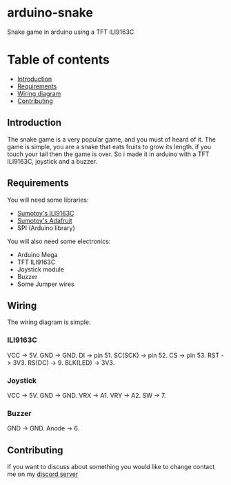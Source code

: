 # arduino-snake
Snake game in arduino using a TFT ILI9163C

# Table of contents
* [Introduction](#Introduction)
* [Requirements](#Requirements)
* [Wiring diagram](#Wiring)
* [Contributing](#Contributing)

## Introduction
The snake game is a very popular game, and you must of heard of it. The game is simple, you are a snake that eats fruits to grow its length. if you touch your tail then the game is over. So i made it in arduino with a TFT ILI9163C, joystick and a buzzer.

## Requirements
You will need some libraries:
* [Sumotoy's ILI9163C](https://github.com/sumotoy/TFT_ILI9163C)
* [Sumotoy's Adafruit](https://github.com/sumotoy/Adafruit-GFX-Library)
* SPI (Arduino library)

You will also need some electronics:
* Arduino Mega
* TFT ILI9163C
* Joystick module
* Buzzer
* Some Jumper wires

## Wiring
The wiring diagram is simple:

### ILI9163C
VCC -> 5V.
GND -> GND.
DI -> pin 51.
SC(SCK) -> pin 52.
CS -> pin 53.
RST -> 3V3.
RS(DC) -> 9.
BLK(LED) -> 3V3.

### Joystick
VCC -> 5V.
GND -> GND.
VRX -> A1.
VRY -> A2.
SW -> 7.

### Buzzer
GND -> GND.
Anode -> 6.

## Contributing
If you want to discuss about something you would like to change contact me on my [discord server](https://discord.gg/HAGQFjr)
